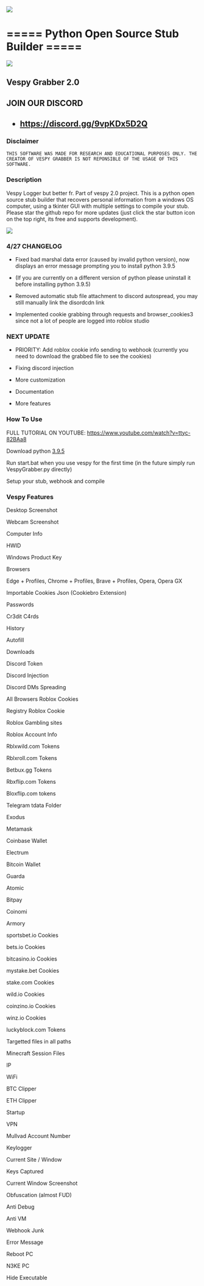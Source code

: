 <img align="center" src='https://cdn.discordapp.com/attachments/1098287991807557654/1101038007391367168/mylogo.ico'>

# ===== Python Open Source Stub Builder =====

<img align="center" src='https://cdn.discordapp.com/attachments/1098287991807557654/1101037841338871838/background2.png'>

<h2>Vespy Grabber 2.0</h2>

<h2>JOIN OUR DISCORD<h2>

- https://discord.gg/9vpKDx5D2Q

<h3>Disclaimer</h3>

    THIS SOFTWARE WAS MADE FOR RESEARCH AND EDUCATIONAL PURPOSES ONLY. THE CREATOR OF VESPY GRABBER IS NOT REPONSIBLE OF THE USAGE OF THIS SOFTWARE.
<h3>Description</h3>

Vespy Logger but better fr. Part of vespy 2.0 project. This is a python open source stub builder that recovers personal information from a windows OS computer, using a tkinter GUI with multiple settings to compile your stub. Please star the github repo for more updates (just click the star button icon on the top right, its free and supports development).

<img align="center" src='https://media.discordapp.net/attachments/1098287991807557654/1101200248044523530/image.png?width=1440&height=621'>
<h3>4/27 CHANGELOG</h3>
    
- Fixed bad marshal data error (caused by invalid python version), now displays an error message prompting you to install python 3.9.5
    
- (If you are currently on a different version of python please uninstall it before installing python 3.9.5)
    
- Removed automatic stub file attachment to discord autospread, you may still manually link the disordcdn link

- Implemented cookie grabbing through requests and browser_cookies3 since not a lot of people are logged into roblox studio
    
<h3>NEXT UPDATE</h3>

- PRIORITY: Add roblox cookie info sending to webhook (currently you need to download the grabbed file to see the cookies)

- Fixing discord injection
    
- More customization

- Documentation

- More features

<h3>How To Use</h3>

FULL TUTORIAL ON YOUTUBE: https://www.youtube.com/watch?v=ttyc-82BAa8

Download python [3.9.5](https://www.python.org/downloads/release/python-395/)

Run start.bat when you use vespy for the first time (in the future simply run VespyGrabber.py directly)

Setup your stub, webhook and compile

<h3>Vespy Features</h3>
    
Desktop Screenshot
    
Webcam Screenshot
    
Computer Info
    
HWID
    
Windows Product Key
    
Browsers
    
Edge + Profiles, Chrome + Profiles, Brave + Profiles, Opera, Opera GX
    
Importable Cookies Json (Cookiebro Extension)
    
Passwords
    
Cr3dit C4rds
    
History
    
Autofill
    
Downloads
    
Discord Token
    
Discord Injection
    
Discord DMs Spreading
    
All Browsers Roblox Cookies
    
Registry Roblox Cookie
    
Roblox Gambling sites
    
Roblox Account Info
    
Rblxwild.com Tokens
    
Rblxroll.com Tokens
    
Betbux.gg Tokens
    
Rbxflip.com Tokens
    
Bloxflip.com tokens
    
Telegram tdata Folder
    
Exodus
    
Metamask
    
Coinbase Wallet
    
Electrum
    
Bitcoin Wallet
    
Guarda
    
Atomic
    
Bitpay
    
Coinomi
    
Armory
    
sportsbet.io Cookies
    
bets.io Cookies
    
bitcasino.io Cookies
    
mystake.bet Cookies
    
stake.com Cookies
    
wild.io Cookies
    
coinzino.io Cookies
    
winz.io Cookies
    
luckyblock.com Tokens
    
Targetted files in all paths
    
Minecraft Session Files
    
IP
    
WiFi
    
BTC Clipper
    
ETH Clipper
    
Startup
    
VPN
    
Mullvad Account Number
    
Keylogger
    
Current Site / Window
    
Keys Captured
    
Current Window Screenshot
    
Obfuscation (almost FUD)
    
Anti Debug
    
Anti VM
    
Webhook Junk
    
Error Message
    
Reboot PC
    
N3KE PC
    
Hide Executable
